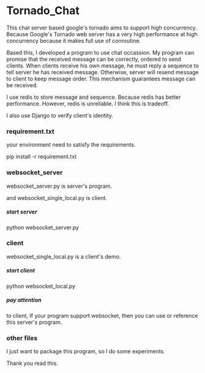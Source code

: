 # Tornado_Chat

This chat server based google's tornado aims to support high concurrency. Because Google's Tornado web server has a very high performance at high concurrency because it makes full use of conroutine.

Based this, I developed a program to use chat occassion. My program can promise that the received message can be correctly, ordered to send clients. When clients receive his own message, he must reply a sequence to tell server he has received message. Otherwise, server will resend message to client to keep message order. This mechanism guarantees message can be received.

I use redis to store message and sequence. Because redis has better performance. However, redis is unreliable. I think this is tradeoff.

I also use Django to verify client's identity.

### requirement.txt
your environment need to satisfy the requirements.

pip install -r requirement.txt 

### websocket_server

websocket_server.py is server's program.

and websocket_single_local.py is client.

##### start server
python websocket_server.py

### client

websocket_single_local.py is a client's demo.

##### start client

python websocket_local.py

##### pay attention
to client, If your program support websocket, then you can use or reference this server's program. 

### other files

I just want to package this program, so I do some experiments. 

Thank you read this.
